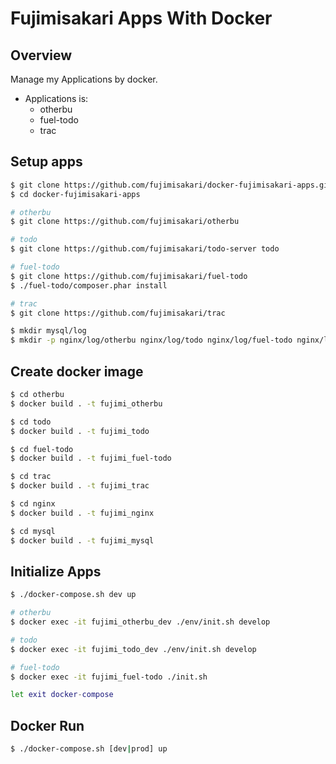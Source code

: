 # Fujimisakari Apps With Docker

## Overview

Manage my Applications by docker.

- Applications is:
  - otherbu
  - fuel-todo
  - trac


## Setup apps

```sh
$ git clone https://github.com/fujimisakari/docker-fujimisakari-apps.git
$ cd docker-fujimisakari-apps

# otherbu
$ git clone https://github.com/fujimisakari/otherbu

# todo
$ git clone https://github.com/fujimisakari/todo-server todo

# fuel-todo
$ git clone https://github.com/fujimisakari/fuel-todo
$ ./fuel-todo/composer.phar install

# trac
$ git clone https://github.com/fujimisakari/trac

$ mkdir mysql/log
$ mkdir -p nginx/log/otherbu nginx/log/todo nginx/log/fuel-todo nginx/log/trac
```


## Create docker image

```sh
$ cd otherbu
$ docker build . -t fujimi_otherbu

$ cd todo
$ docker build . -t fujimi_todo

$ cd fuel-todo
$ docker build . -t fujimi_fuel-todo

$ cd trac
$ docker build . -t fujimi_trac

$ cd nginx
$ docker build . -t fujimi_nginx

$ cd mysql
$ docker build . -t fujimi_mysql
```


## Initialize Apps

```sh
$ ./docker-compose.sh dev up

# otherbu
$ docker exec -it fujimi_otherbu_dev ./env/init.sh develop

# todo
$ docker exec -it fujimi_todo_dev ./env/init.sh develop

# fuel-todo
$ docker exec -it fujimi_fuel-todo ./init.sh

let exit docker-compose
```


## Docker Run

```sh
$ ./docker-compose.sh [dev|prod] up
```
